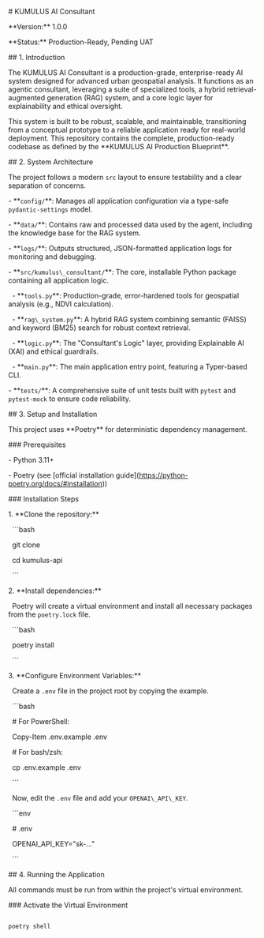 \# KUMULUS AI Consultant



\*\*Version:\*\* 1.0.0

\*\*Status:\*\* Production-Ready, Pending UAT



\## 1. Introduction



The KUMULUS AI Consultant is a production-grade, enterprise-ready AI system designed for advanced urban geospatial analysis. It functions as an agentic consultant, leveraging a suite of specialized tools, a hybrid retrieval-augmented generation (RAG) system, and a core logic layer for explainability and ethical oversight.



This system is built to be robust, scalable, and maintainable, transitioning from a conceptual prototype to a reliable application ready for real-world deployment. This repository contains the complete, production-ready codebase as defined by the \*\*KUMULUS AI Production Blueprint\*\*.



\## 2. System Architecture



The project follows a modern `src` layout to ensure testability and a clear separation of concerns.



\-   \*\*`config/`\*\*: Manages all application configuration via a type-safe `pydantic-settings` model.

\-   \*\*`data/`\*\*: Contains raw and processed data used by the agent, including the knowledge base for the RAG system.

\-   \*\*`logs/`\*\*: Outputs structured, JSON-formatted application logs for monitoring and debugging.

\-   \*\*`src/kumulus\_consultant/`\*\*: The core, installable Python package containing all application logic.

&nbsp;   -   \*\*`tools.py`\*\*: Production-grade, error-hardened tools for geospatial analysis (e.g., NDVI calculation).

&nbsp;   -   \*\*`rag\_system.py`\*\*: A hybrid RAG system combining semantic (FAISS) and keyword (BM25) search for robust context retrieval.

&nbsp;   -   \*\*`logic.py`\*\*: The "Consultant's Logic" layer, providing Explainable AI (XAI) and ethical guardrails.

&nbsp;   -   \*\*`main.py`\*\*: The main application entry point, featuring a Typer-based CLI.

\-   \*\*`tests/`\*\*: A comprehensive suite of unit tests built with `pytest` and `pytest-mock` to ensure code reliability.



\## 3. Setup and Installation



This project uses \*\*Poetry\*\* for deterministic dependency management.



\### Prerequisites



\-   Python 3.11+

\-   Poetry (see \[official installation guide](https://python-poetry.org/docs/#installation))



\### Installation Steps



1\.  \*\*Clone the repository:\*\*

&nbsp;   ```bash

&nbsp;   git clone <your-repository-url>

&nbsp;   cd kumulus-api

&nbsp;   ```



2\.  \*\*Install dependencies:\*\*

&nbsp;   Poetry will create a virtual environment and install all necessary packages from the `poetry.lock` file.

&nbsp;   ```bash

&nbsp;   poetry install

&nbsp;   ```



3\.  \*\*Configure Environment Variables:\*\*

&nbsp;   Create a `.env` file in the project root by copying the example.

&nbsp;   ```bash

&nbsp;   # For PowerShell:

&nbsp;   Copy-Item .env.example .env



&nbsp;   # For bash/zsh:

&nbsp;   cp .env.example .env

&nbsp;   ```

&nbsp;   Now, edit the `.env` file and add your `OPENAI\_API\_KEY`.



&nbsp;   ```env

&nbsp;   # .env

&nbsp;   OPENAI\_API\_KEY="sk-..."

&nbsp;   ```



\## 4. Running the Application



All commands must be run from within the project's virtual environment.



\### Activate the Virtual Environment



```bash

poetry shell

